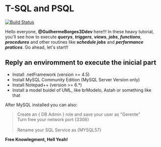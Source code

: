 # T-SQL and PSQL

[![Build Status](https://travis-ci.org/joemccann/dillinger.svg?branch=master)](https://travis-ci.org/joemccann/dillinger)

Hello everyone, **@GuilhermeBorges3Ddev** here!!! In these heavy tutorial, you'll see how to execute ***querys***, ***triggers***, ***views***, ***jobs***, ***functions***, ***procedures*** and other routines like ***schedule jobs*** and ***performance pratices***. 
Go ahead, let's start!! 

## Reply an enviromment to execute the inicial part 

  - Install .netFramework (version >= 4.5)
  - Install MySQL Community Edition (MySQL Server Version only)
  - Install Notepad++ (version >= 6.*)
  - Install a model buidel of UML, like brModelo, Astah or something like that
 
After MySQL installed you can also:
  > Create an { DB Admin } role and save your user as "Gerente"<br />
  > Turn free your network port {3306} <br />  
  > Rename your SQL Service as {MYSQL57} <br />

**Free Knowlegment, Hell Yeah!**

